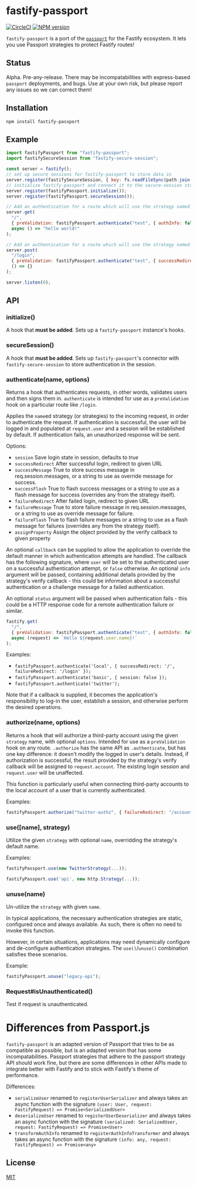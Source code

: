# fastify-passport

[![CircleCI](https://circleci.com/gh/RobertLowe/fastify-passport.svg?style=svg)](https://circleci.com/gh/RobertLowe/fastify-passport)
[![NPM version](https://img.shields.io/npm/v/fastify-passport.svg?style=flat)](https://www.npmjs.com/package/fastify-passport)

`fastify-passport` is a port of the [`passport`](http://www.passportjs.org/) for the Fastify ecosystem. It lets you use Passport strategies to protect Fastify routes!

## Status

Alpha. Pre-any-release. There may be incompatabilities with express-based `passport` deployments, and bugs. Use at your own risk, but please report any issues so we can correct them!

## Installation

```shell
npm install fastify-passport
```

## Example

```js
import fastifyPassport from "fastify-passport";
import fastifySecureSession from "fastify-secure-session";

const server = fastify();
// set up secure sessions for fastify-passport to store data in
server.register(fastifySecureSession, { key: fs.readFileSync(path.join(__dirname, "secret-key")) });
// initialize fastify-passport and connect it to the secure-session storage. Note: both of these plugins are mandatory.
server.register(fastifyPassport.initialize());
server.register(fastifyPassport.secureSession());

// Add an authentication for a route which will use the strategy named "test" to protect the route
server.get(
  "/",
  { preValidation: fastifyPassport.authenticate("test", { authInfo: false }) },
  async () => "hello world!"
);

// Add an authentication for a route which will use the strategy named "test" to protect the route, and redirect on success to a particular other route.
server.post(
  "/login",
  { preValidation: fastifyPassport.authenticate("test", { successRedirect: "/", authInfo: false }) },
  () => {}
);

server.listen(0);
```

## API

### initialize()

A hook that **must be added**. Sets up a `fastify-passport` instance's hooks.

### secureSession()

A hook that **must be added**. Sets up `fastify-passport`'s connector with `fastify-secure-session` to store authentication in the session.

### authenticate(name, options)

Returns a hook that authenticates requests, in other words, validates users and then signs them in. `authenticate` is intended for use as a `preValidation` hook on a particular route like `/login`.

Applies the `name`ed strategy (or strategies) to the incoming request, in order to authenticate the request. If authentication is successful, the user will be logged in and populated at `request.user` and a session will be established by default. If authentication fails, an unauthorized response will be sent.

Options:

- `session` Save login state in session, defaults to _true_
- `successRedirect` After successful login, redirect to given URL
- `successMessage` True to store success message in
  req.session.messages, or a string to use as override
  message for success.
- `successFlash` True to flash success messages or a string to use as a flash
  message for success (overrides any from the strategy itself).
- `failureRedirect` After failed login, redirect to given URL
- `failureMessage` True to store failure message in
  req.session.messages, or a string to use as override
  message for failure.
- `failureFlash` True to flash failure messages or a string to use as a flash
  message for failures (overrides any from the strategy itself).
- `assignProperty` Assign the object provided by the verify callback to given property

An optional `callback` can be supplied to allow the application to override the default manner in which authentication attempts are handled. The callback has the following signature, where `user` will be set to the authenticated user on a successful authentication attempt, or `false` otherwise. An optional `info` argument will be passed, containing additional details provided by the strategy's verify callback - this could be information about a successful authentication or a challenge message for a failed authentication.

An optional `status` argument will be passed when authentication fails - this could be a HTTP response code for a remote authentication failure or similar.

```js
fastify.get(
  "/",
  { preValidation: fastifyPassport.authenticate("test", { authInfo: false }) },
  async (request) => `Hello ${request.user.name}!`
);
```

Examples:

- `fastifyPassport.authenticate('local', { successRedirect: '/', failureRedirect: '/login' });`
- `fastifyPassport.authenticate('basic', { session: false });`
- `fastifyPassport.authenticate('twitter');`

Note that if a callback is supplied, it becomes the application's responsibility to log-in the user, establish a session, and otherwise perform the desired operations.

### authorize(name, options)

Returns a hook that will authorize a third-party account using the given `strategy` name, with optional `options`. Intended for use as a `preValidation` hook on any route. `.authorize` has the same API as `.authenticate`, but has one key difference: it doesn't modify the logged in user's details. Instead, if authorization is successful, the result provided by the strategy's verify callback will be assigned to `request.account`. The existing login session and `request.user` will be unaffected.

This function is particularly useful when connecting third-party accounts to the local account of a user that is currently authenticated.

Examples:

```js
fastifyPassport.authorize("twitter-authz", { failureRedirect: "/account" });
```

### use([name], strategy)

Utilize the given `strategy` with optional `name`, overridding the strategy's default name.

Examples:

```js
fastifyPassport.use(new TwitterStrategy(...));

fastifyPassport.use('api', new http.Strategy(...));
```

### unuse(name)

Un-utilize the `strategy` with given `name`.

In typical applications, the necessary authentication strategies are static, configured once and always available. As such, there is often no need to invoke this function.

However, in certain situations, applications may need dynamically configure and de-configure authentication strategies. The `use()`/`unuse()` combination satisfies these scenarios.

Example:

```js
fastifyPassport.unuse("legacy-api");
```

### Request#isUnauthenticated()

Test if request is unauthenticated.

# Differences from Passport.js

`fastify-passport` is an adapted version of Passport that tries to be as compatible as possible, but is an adapted version that has some incompatabilities. Passport strategies that adhere to the passport strategy API should work fine, but there are some differences in other APIs made to integrate better with Fastify and to stick with Fastify's theme of performance.

Differences:

- `serializeUser` renamed to `registerUserSerializer` and always takes an async function with the signature `(user: User, request: FastifyRequest) => Promise<SerializedUser>`
- `deserializeUser` renamed to `registerUserDeserializer` and always takes an async function with the signature `(serialized: SerializedUser, request: FastifyRequest) => Promise<User>`
- `transformAuthInfo` renamed to `registerAuthInfoTransformer` and always takes an async function with the signature `(info: any, request: FastifyRequest) => Promise<any>`

## License

[MIT](./LICENSE)
